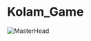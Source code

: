 # Kolam_Game
![MasterHead](![Kolam_Game](https://github.com/jayeshmuley10/Kolam_Game/assets/115483595/954c8e92-b3b3-4dd8-992c-20f7e328b03d))
